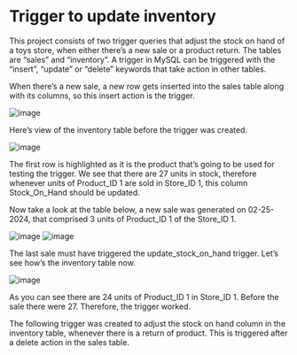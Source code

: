 # Trigger to update inventory

This project consists of two trigger queries that adjust the stock on hand of a toys store, when either there’s a new sale or a product return. 
The tables are “sales” and “inventory”.
A trigger in MySQL can be triggered with the “insert”, “update” or “delete” keywords that take action in other tables. 

When there’s a new sale, a new row gets inserted into the sales table along with its columns, so this insert action is the trigger. 

 ![image](https://github.com/lmmendivil/Trigger-to-update-inventory/assets/159588430/1f49eba0-d07d-40d9-8efa-367a63a8fbff)


Here’s view of the inventory table before the trigger was created. 

![image](https://github.com/lmmendivil/Trigger-to-update-inventory/assets/159588430/8522a097-61ce-408d-98a5-efa211e4bfe6)

 
The first row is highlighted as it is the product that’s going to be used for testing the trigger. We see that there are 27 units in stock, therefore whenever units of Product_ID 1 are sold in Store_ID 1, this column Stock_On_Hand should be updated. 

Now take a look at the table below, a new sale was generated on 02-25-2024, that comprised 3 units of Product_ID 1 of the Store_ID 1. 

![image](https://github.com/lmmendivil/Trigger-to-update-inventory/assets/159588430/d3c8f1d8-9c65-4c28-86df-48cadfb6fff1)
![image](https://github.com/lmmendivil/Trigger-to-update-inventory/assets/159588430/dacadc3d-263c-4e55-b798-dc1b7922c659)
  
The last sale must have triggered the update_stock_on_hand trigger. Let’s see how’s the inventory table now. 

![image](https://github.com/lmmendivil/Trigger-to-update-inventory/assets/159588430/a88d8dbf-d765-4fa8-bb2e-c66d4a2fbd4a)

 
As you can see there are 24 units of Product_ID 1 in Store_ID 1. Before the sale there were 27. Therefore, the trigger worked. 

The following trigger was created to adjust the stock on hand column in the inventory table, whenever there is a return of product. This is triggered after a delete action in the sales table. 

 

